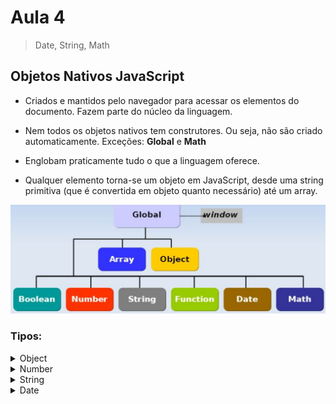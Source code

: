 # Aula 4

> Date, String, Math

## Objetos Nativos JavaScript 

- Criados e mantidos pelo navegador para acessar os elementos do documento.
Fazem parte do núcleo da linguagem.

- Nem todos os objetos nativos tem construtores.
Ou seja, não são criado automaticamente.
Exceções: **Global** e **Math**

- Englobam praticamente tudo o que a linguagem oferece.

- Qualquer elemento torna-se um objeto em JavaScript, desde uma string primitiva (que é convertida em objeto quanto necessário) até um array.

![Objetos Nativos](https://github.com/marcelobarbieri/fiap_frontendspecialist/blob/main/assets/objetosnativos.png)

### Tipos:

<details><summary>Object</summary>

Tipo genérico de objeto. Usado para representar qualquer objeto criado com *new*

> Métodos
- toString(): transforma qualquer objeto em uma representação
- stringvalueOf(): converte qualquer objeto em seu valor primitivo

> Exemplo

```
index.html
js/
    script.js
```    
    
index.html    
    
```html
<!DOCTYPE html>  
<html>
    <head>
        <title>Objetos Nativos</title>
    </head>
    <body>
        <script type="text/javascript" src="js/script.js"></script>
    </body>
</html>  
```
  
script.js

```js
d=new Date();
alert(d.toString());    
    
n=new Number(1000);
alert(n.valueOf());    
```
    
</details>    

<details><summary>Number</summary>

Usado para representar números como objetos.

A principal utilidade é disponibilizar algumas constantes globais:
    
|Função|Valor|
|:---|:---:|
|Number.MAX_VALUE|1.79e+308|
|Number.MIN_VALUE|5e-324|    
|Number.NaN|NaN|
|Number.POSITIVE_INFINITY|-Infinity|
|Number.NEGATIVE_INFINITY|Infinity|
    
> Funções:
    
- toFixed()

```js
var n = new Number("80.90674");    
/* o método toFixed retorna o número de casas decimais definidas dentro do parâmetro */    

alert(n.toFixed());    
/* com os parâmetros vazios, ele retorna um número sem casas decimais. */    
/* resultado: 81 (arredondou para 81) */        
    
alert(n.toFixed(3));    
/* para obter a quantidade de casas decimais desejadas, declarar dentro dos parenteses */    
/* resultado: 81 (arredondou para 80.907) */            
```

- toPrecision()   
    
```js
var n = new Number("54.47849");    
    
alert(n.toPrecision());    
/* este parâmetro é opcional */    
/* - vazio, retornará o número informado */
/* - preenchido retornará o número com a quantidade de dígitos definida no parâmetro */    
/* resultado: 54.47849 */    
    
alert(n.toPrecision(1));    
/* resultado: 5e+1 */    
/* retorna em notação científica, cabe dentro de 1 */    
/* obs.: com precisão menor que 3, o número será convertido para notação científica */    
    
alert(n.toPrecision(5));        
/* retorna o número com a quantidade de dígitos definida no parâmetro */    
/* resultado: 54.478 */        
/* retorna um número igual ao informado com 5 dígitos */     
```
    
- toExponential()
    
```js
/* o parâmetro nessa função é opcional */    
/* se for passado algum parâmetro deve estar compreendido entre 0 e 20 */
    
var n = new Number("54.47849");    
alert(n.toExponential());    
/* aqui se não for passado nenhum parâmetro, */
/* o número será transformado em notação científica, */
/* com a precisão necessária para representar o número todo */    
/* resultado: 5.447849e+1 */    
    
var n = new Number("54.47849");    
alert(n.toExponential(5));    
/* se for declarado um parâmetro, nesse exemplo 5, */    
/* o número será transformado em notação científica, */    
/* com a precisão possível ao número declarado */    
/* resultado: 5.44785e+1 */    
```    
    
</details>    

<details><summary>String</summary>

String é uma palavra, texto ou número, colocados preferencialmente dentro de aspas duplas, ou simples.
    
```js
var x = new String("Criando uma String");    
alert(x);    
/* será apresentado em uma caixa de alerta*/    
/* resultado: Criando uma String */    
``` 

> Funções:
    
- lenght   
    
```js
/* lenght retorna o tamanho da String */    
/* conta todos os caracteres, inclusive os espaços */    
    
var x = new String("Criando um String");
alert(x.length);    
/* resultado: 18 */    
```    

- charAt()
    
```js
var x = new String("Criando uma String");
alert(x.charAt(4));    
/* resultado: n */    
/* esse método retorna a posição indicada no parâmetro e começa na posição 0 */    
/* nesse caso, como foi passado como parâmetro o número 4, o resultado será n */
/* (na posição 4 da string fica a letra n) */    
/* se fosse na posição 7, por exemplo, a janela apareceria vazia, */    
/* representando o espaço em branco, pois ele também entra na contagem */    
```    

- charCodeAt()

```js
var x = new String("Criando uma String");
alert(x.charCodeAt(x.lenght - 1));    
/* resultado: 67 */    
/* o método charCodeAt retorna da mesma forma que charAt, */    
/* só que no padrão Unicode */        
```
    
> Padrão **Unicode**

O que aparece como texto na tela está armazenado como *valores numéricos* no arquivo de texto.
O computador traduz os valores numéricos em *caracteres visíveis*.
Ele faz isso usando um *padrão de codificação*.
Um padrão de codificação é um esquema numérico que atribui cada caractere de texto, em um conjunto de caracteres, a um valor numérico.
Um conjunto de caracteres pode incluir caracteres alfa-numéricos, números e outros símbolos. 
*Idiomas diferentes consistem normalmente de conjuntos diferentes de caracteres.*    
Muitos padrões de codificação diferentes existem para representar os conjuntos de caracteres usados em idiomas diferentes.    
    
- concat()
    
```js
var x = new String("Criando uma String");    
alert(x.concat(" e concatenado com outra"));    
/* resultado: criando uma string e concatenando com outra o método concat, concatena duas strings */    
```    
  
- fromCharCode()
    
```js
var x = new String();
alert(String.fromCharCode(66));    
/* resultado: B */    
/* método estático (acessado direto da classe String) */    
/* converte o valor unicode para uma string */    
/* exemplo: o valor unicode da letra a é... */    
```
    
- indexOf()
    
```js
var x = new String("Criando uma String");    
alert(x.indexOf("uma"));    
/* retorna a posição de uma determinada string */    
/* nesse exemplo uma, começa na posição 8 */    
/* resultado: 8 */     
```    
    
- lastIndexOf()
    
```js
var x = new String("String. Criando uma String");    
alert(x.lastIndexOf("String"));    
/* resultado: 20 */    
/* retorna a última posição de uma determinada string */    
/* nesse exemplo string, começa na posição 20 */    
```    
    
- match()
    
```js
/* a função match é usada junto com Regex, que são expressões regulares */    
var x = new String("String. Criando uma String");    
    
var re = /i/; /* sempro dentro de barras */    
alert(x.match(re));    
/* resultado: i */    
    
var re2=/z/;
alert(x.match(re2)); 
/* como a letra z não está presente na string, o retorno é null*/
```   
    
- replace()
    
```js
/* substitui uma determinada string por outra em um texto */    
var x = new String("String.Criando uma String");    
alert(x.replace("String","Teste"));    
/* faz a atualização na primeira ocorrência da palavra String */    
/* resultado: Teste. Criando uma Teste */    
```    
    
- substring()
    
```js
/* recorta uma determinada string, especificada dentro do parênteses */    

var x = new String("String. Criando uma String");
alert(x.substring(7,15));    
/* resultado: Criando */    
```    
    
- substr()
    
```js
/* é o mesmo que substring(), só que mais rigoroso */
    
/* também tem dois parâmetro e extrai os caracteres entre dois índices especificados */    
/* informa o parâmetro do índice inicial, nesse caso o C, e mais 15 caracteres na frente */    

    
var x = new String("String. Criando uma String");
alert(x.substr(7,15));    
/* resultado: Criando uma St */     
    
alert(x.substr(15,7));    
/* se o número maior vier primeiro ele não dará retorno */    
/* resultado: sem retorno */    
```        

- split()    
    
```js
/* Faz o recorte com base em um separador */    
var x = new String("String, Criando uma String");    
alert(x.split(",") [0]);    
/* Resultado: Criando uma String */    
```    
    
- toUpperCase() e toLowerCase()

```js
/* o primeiro deixa o texto em letras maiusculas e o segundo em letras minúsculas */    
var x = new String("String, Criando uma String");    
alert(x.toUpperCase());    
alert(x.toLowerCase());        
/* resultado: STRING, CRIANDO UMA STRING */    
/* resultado: string, criando uma string */
```    
    
</details>    

<details><summary>Date<summary>
</details>    


<!--
<details><summary>Number</summary>

</details>    
-->
